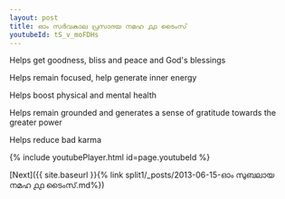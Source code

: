 ```yaml
---
layout: post
title: ഓം സർവകാല പ്രസാദയ നമഹ ൧൧ ടൈംസ്
youtubeId: tS_v_moFDHs
---
```

 
 
Helps get goodness, bliss and peace and God's blessings
 
Helps remain focused, help generate inner energy 
 
Helps boost physical and mental health 
 
Helps remain grounded and generates a sense of gratitude towards the greater power 
 
Helps reduce bad karma
 
 
 
 


{% include youtubePlayer.html id=page.youtubeId %}
 
[Next]({{ site.baseurl }}{% link  split1/_posts/2013-06-15-ഓം സുബലായ നമഹ ൧൧ ടൈംസ്.md%})
 
